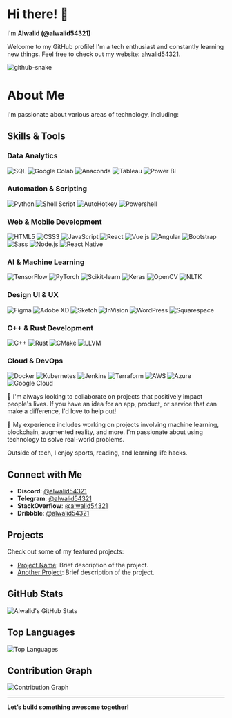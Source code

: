 # Hi there! 👋

I'm **Alwalid (@alwalid54321)**

Welcome to my GitHub profile! I'm a tech enthusiast and constantly learning new things. Feel free to check out my website: [alwalid54321](http://www.alwalid54321.com).

<picture>
  <source media="(prefers-color-scheme: dark)" srcset="https://raw.githubusercontent.com/tobiasmeyhoefer/tobiasmeyhoefer/output/github-snake-dark.svg" />
  <source media="(prefers-color-scheme: light)" srcset="https://raw.githubusercontent.com/tobiasmeyhoefer/tobiasmeyhoefer/output/github-snake.svg" />
  <img alt="github-snake" src="https://raw.githubusercontent.com/tobiasmeyhoefer/tobiasmeyhoefer/output/github-snake.svg" />
</picture>

# About Me

I'm passionate about various areas of technology, including:

## Skills & Tools

<!--[![trophy](https://github-profile-trophy.vercel.app/?username=alwalid54321)](https://github.com/ryo-ma/github-profile-trophy)-->

### Data Analytics
![SQL](https://img.shields.io/badge/-SQL-003B57?logo=sql&logoColor=white)
![Google Colab](https://img.shields.io/badge/-Google%20Colab-F9AB00?logo=googlecolab&logoColor=black)
![Anaconda](https://img.shields.io/badge/-Anaconda-44A833?logo=anaconda&logoColor=white)
![Tableau](https://img.shields.io/badge/-Tableau-E97627?logo=tableau&logoColor=white)
![Power BI](https://img.shields.io/badge/-Power%20BI-F2C811?logo=powerbi&logoColor=black)

### Automation & Scripting
![Python](https://img.shields.io/badge/-Python-3776AB?logo=python&logoColor=white)
![Shell Script](https://img.shields.io/badge/-Shell%20Script-4EAA25?logo=gnu-bash&logoColor=white)
![AutoHotkey](https://img.shields.io/badge/-AutoHotkey-3C3C3C?logo=autohotkey&logoColor=white)
![Powershell](https://img.shields.io/badge/-PowerShell-5391FE?logo=powershell&logoColor=white)

### Web & Mobile Development
![HTML5](https://img.shields.io/badge/-HTML5-E34F26?logo=html5&logoColor=white)
![CSS3](https://img.shields.io/badge/-CSS3-1572B6?logo=css3&logoColor=white)
![JavaScript](https://img.shields.io/badge/-JavaScript-F7DF1E?logo=javascript&logoColor=black)
![React](https://img.shields.io/badge/-React-61DAFB?logo=react&logoColor=black)
![Vue.js](https://img.shields.io/badge/-Vue.js-4FC08D?logo=vue.js&logoColor=white)
![Angular](https://img.shields.io/badge/-Angular-DD0031?logo=angular&logoColor=white)
![Bootstrap](https://img.shields.io/badge/-Bootstrap-563D7C?logo=bootstrap&logoColor=white)
![Sass](https://img.shields.io/badge/-Sass-CC6699?logo=sass&logoColor=white)
![Node.js](https://img.shields.io/badge/-Node.js-339933?logo=node.js&logoColor=white)
![React Native](https://img.shields.io/badge/-React%20Native-20232A?logo=react&logoColor=61DAFB)

### AI & Machine Learning
![TensorFlow](https://img.shields.io/badge/-TensorFlow-FF6F00?logo=tensorflow&logoColor=white)
![PyTorch](https://img.shields.io/badge/-PyTorch-EE4C2C?logo=pytorch&logoColor=white)
![Scikit-learn](https://img.shields.io/badge/-Scikit--learn-F7931E?logo=scikit-learn&logoColor=white)
![Keras](https://img.shields.io/badge/-Keras-D00000?logo=keras&logoColor=white)
![OpenCV](https://img.shields.io/badge/-OpenCV-5C3EE8?logo=opencv&logoColor=white)
![NLTK](https://img.shields.io/badge/-NLTK-8F4B6C?logo=nltk&logoColor=white)

### Design UI & UX
![Figma](https://img.shields.io/badge/-Figma-F24E1E?logo=figma&logoColor=white)
![Adobe XD](https://img.shields.io/badge/-Adobe%20XD-FF26D1?logo=adobexd&logoColor=white)
![Sketch](https://img.shields.io/badge/-Sketch-F7B500?logo=sketch&logoColor=white)
![InVision](https://img.shields.io/badge/-InVision-FF6F61?logo=invision&logoColor=white)
![WordPress](https://img.shields.io/badge/-WordPress-21759B?logo=wordpress&logoColor=white)
![Squarespace](https://img.shields.io/badge/-Squarespace-121212?logo=squarespace&logoColor=white)


### C++ & Rust Development
![C++](https://img.shields.io/badge/-C++-00599C?logo=cplusplus&logoColor=white)
![Rust](https://img.shields.io/badge/-Rust-000000?logo=rust&logoColor=white)
![CMake](https://img.shields.io/badge/-CMake-064F8C?logo=cmake&logoColor=white)
![LLVM](https://img.shields.io/badge/-LLVM-5C2D91?logo=llvm&logoColor=white)

### Cloud & DevOps
![Docker](https://img.shields.io/badge/-Docker-2496ED?logo=docker&logoColor=white)
![Kubernetes](https://img.shields.io/badge/-Kubernetes-326CE5?logo=kubernetes&logoColor=white)
![Jenkins](https://img.shields.io/badge/-Jenkins-D24939?logo=jenkins&logoColor=white)
![Terraform](https://img.shields.io/badge/-Terraform-7D3F8C?logo=terraform&logoColor=white)
![AWS](https://img.shields.io/badge/-AWS-232F3E?logo=amazonaws&logoColor=white)
![Azure](https://img.shields.io/badge/-Azure-0078D4?logo=microsoft-azure&logoColor=white)
![Google Cloud](https://img.shields.io/badge/-Google%20Cloud-4285F4?logo=google-cloud&logoColor=white)



🫴 I'm always looking to collaborate on projects that positively impact people's lives. If you have an idea for an app, product, or service that can make a difference, I'd love to help out!

🤘 My experience includes working on projects involving machine learning, blockchain, augmented reality, and more. I’m passionate about using technology to solve real-world problems.

Outside of tech, I enjoy sports, reading, and learning life hacks.

## Connect with Me

- **Discord**: [@alwalid54321](https://discord.com/users/alwalid54321)
- **Telegram**: [@alwalid54321](https://t.me/alwalid54321)
- **StackOverflow**: [@alwalid54321](https://stackoverflow.com/users/alwalid54321)
- **Dribbble**: [@alwalid54321](https://dribbble.com/alwalid54321)

## Projects

Check out some of my featured projects:

- [Project Name](link_to_project): Brief description of the project.
- [Another Project](link_to_another_project): Brief description of the project.


## GitHub Stats

![Alwalid's GitHub Stats](https://github-readme-stats.vercel.app/api?username=alwalid54321&show_icons=true&hide_title=true&hide=prs&count_private=true&theme=radical)

## Top Languages

![Top Languages](https://github-readme-stats.vercel.app/api/top-langs/?username=alwalid54321&layout=compact&theme=radical)

## Contribution Graph

![Contribution Graph](https://github-readme-streak-stats.herokuapp.com/?user=alwalid54321&theme=radical)



---

**Let’s build something awesome together!**
